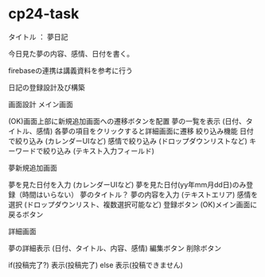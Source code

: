 # cp24-task

タイトル ： 夢日記

今日見た夢の内容、感情、日付を書く。

firebaseの連携は講義資料を参考に行う

日記の登録設計及び構築

画面設計
メイン画面

(OK)画面上部に新規追加画面への遷移ボタンを配置
夢の一覧を表示 (日付、タイトル、感情)
各夢の項目をクリックすると詳細画面に遷移
絞り込み機能
日付で絞り込み (カレンダーUIなど)
感情で絞り込み (ドロップダウンリストなど)
キーワードで絞り込み (テキスト入力フィールド)

夢新規追加画面

夢を見た日付を入力 (カレンダーUIなど)   夢を見た日付(yy年mm月dd日)のみ登録（時間はいらない）
夢のタイトル？
夢の内容を入力 (テキストエリア)
感情を選択 (ドロップダウンリスト、複数選択可能など)
登録ボタン
(OK)メイン画面に戻るボタン

詳細画面

夢の詳細表示 (日付、タイトル、内容、感情)
編集ボタン
削除ボタン

if(投稿完了?)
    表示(投稿完了)
else
    表示(投稿できません)
